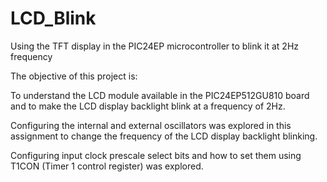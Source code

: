 # LCD_Blink
Using the TFT display in the PIC24EP microcontroller to blink it at 2Hz frequency

The objective of this project is: 

To understand the LCD module available in the PIC24EP512GU810 board and to make the LCD display backlight blink at a frequency of 2Hz.

Configuring the internal and external oscillators was explored in this assignment to change the frequency of the LCD display backlight blinking.

Configuring input clock prescale select bits and how to set them using T1CON (Timer 1 control register) was explored.
